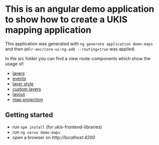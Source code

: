 # This is an angular demo application to show how to create a UKIS mapping application

This application was generated with `ng generate application demo-maps` and then `@dlr-eoc/core-ui:ng-add --routing=true` was applied.

In the src folder you can find a view route-components which show the usage of:
- [layers](src/app/route-components/route-example-layers/route-map.component.ts)
- [events](src/app/route-components/route-example-events/route-map3.component.ts)
- [layer style](src/app/route-components/route-example-layer-style/route-map6.component.ts)
- [custom layers](src/app/route-components/route-example-custom-layers/route-map4.component.ts)
- [layout](src/app/route-components/route-example-layout/route-map5.component.ts)
- [map projection](src/app/route-components/route-example-projection/route-map2.component.ts)


## Getting started
- run `npm install` (for ukis-frontend-libraries) 
- run `ng serve demo-maps`
- open a browser on *http://localhost:4200*
